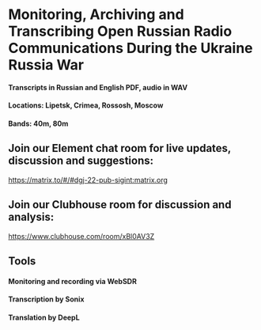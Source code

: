 # Monitoring, Archiving and Transcribing Open Russian Radio Communications During the Ukraine Russia War

#### Transcripts in Russian and English PDF, audio in WAV
#### Locations: Lipetsk, Crimea, Rossosh, Moscow
#### Bands: 40m, 80m

## Join our Element chat room for live updates, discussion and suggestions:

https://matrix.to/#/#dgj-22-pub-sigint:matrix.org  

## Join our Clubhouse room for discussion and analysis:

https://www.clubhouse.com/room/xBl0AV3Z

## Tools

#### Monitoring and recording via WebSDR
#### Transcription by Sonix
#### Translation by DeepL
